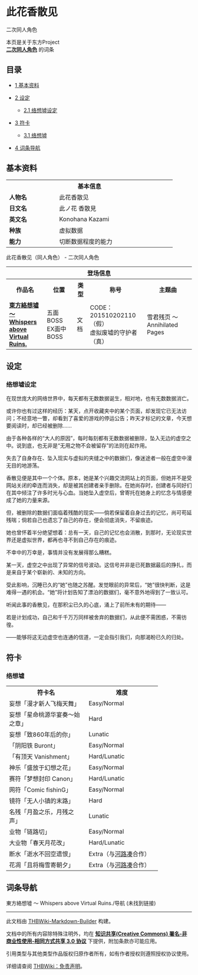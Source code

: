 # 此花香散见

<!-- source html: G:\repos\THBWiki-Markdown-Builder\THBWikiMarkdown\Temp\main\2\2e\ns0%3A%E6%AD%A4%E8%8A%B1%E9%A6%99%E6%95%A3%E8%A7%81.html -->

二次同人角色

本页是关于东方Project  
 **[二次同人角色](./二次角色列表.md)** 的词条
## 目录

- [1 基本资料](#基本资料)
- [2 设定](#设定)

  - [2.1 络想墟设定](#络想墟设定)



- [3 符卡](#符卡)

  - [3.1 络想墟](#络想墟)



- [4 词条导航](#词条导航)




## 基本资料
[](./文件-此花香散见.png.md)  [](./文件-此花香散见.png.md)

<table>
<tbody><tr>
<th colspan="2">基本信息</th>
</tr>
<tr>
<td style="width:120px"><b>人物名</b></td><td style="min-width:300px">此花香散见</td>
</tr><tr><td><b>日文名</b></td><td>此ノ花 香散見</td></tr><tr><td><b>英文名</b></td><td>Konohana Kazami</td></tr><tr><td><b>种族</b></td><td>虚拟数据</td></tr><tr><td><b>能力</b></td><td>切断数据程度的能力</td></tr></tbody></table>

此花香散见（同人角色） - 二次同人角色

<table>
<tbody><tr>
<th colspan="5">登场信息</th>
</tr><tr><th><b>作品名</b></th><th><b>位置</b></th><th><b>类型</b></th><th><b>称号</b></th><th><b>主题曲</b></th></tr><tr><td rowspan="1" style="width:120px"><b><a href="./東方絡想墟_～_Whispers_above_Virtual_Ruins..md" title="東方絡想墟 ～ Whispers above Virtual Ruins.">東方絡想墟 ～ Whispers above Virtual Ruins.</a></b></td><td style="width:130px">五面BOSS<br>EX面中BOSS</td><td class="bg-color-danger-30" style="width:30px;">文档</td><td style="width:180px">CODE：201510202110（假）<br>虚拟废墟的守护者（真）</td><td style="width:200px">雪君残页 ～ Annihilated Pages</td></tr></tbody></table>


## 设定
### 络想墟设定

  
在现世庞大的网络世界中，每天都有无数数据诞生，相对地，也有无数数据消亡。  

或许你也有过这样的经历：某天，点开收藏夹中的某个页面，却发现它已无法访问；不经意地一瞥，却看到了喜爱的游戏的停运公告；昨天才标记的文章，今天想要阅读时，却已经被删除……  

由于各种各样的“大人的原因”，每时每刻都有无数数据被删除，坠入无边的虚空之中。说到底，也无非是“无用之物不会被留存”的法则在起作用。  

  

失去了自身存在、坠入现实与虚拟的夹缝之中的数据们，像迷途者一般在虚空中漫无目的地游荡。  

香散见便是其中一个个体。原本，她是某个兴趣交流网站上的页面，但她并不是受网站关闭的牵连而消失，却是被其创建者亲手删除。在她尚存时，创建者与同好们在其中倾注了许多时光与心血。当她坠入虚空后，曾寄托在她身上的忆念与情感便成了她的力量来源。  

但，被删除的数据们面临着残酷的现实——倘若保留着自身过去的记忆，尚可苟延残喘；倘若自己也遗忘了自己的存在，便会彻底消失，不留痕迹。  

她也曾怀着半分绝望想着：总有一天，自己的记忆也会消散，到那时，无论现实世界还是虚拟世界，都再也寻不到自己存在的痕迹。  

  

不幸中的万幸是，事情并没有发展得那么糟糕。  

某一天，虚空之中出现了异常的信号波动。这信号并非是已死数据最后的挣扎，而是来自于某个崭新的、未知的方向。  

受此影响，沉睡已久的“她”也随之苏醒。发觉眼前的异常后，“她”很快判断，这是难得一遇的机会。“她”将计划告知了漂泊的数据们，毫不意外地得到了一致认可。  

听闻此事的香散见，在那积尘已久的心底，涌上了前所未有的期待——  

  

若是计划成功，自己和千千万万同样被舍弃的数据们，从此便不需困惑，不需彷徨。  

——能够将这无边虚空也连通的信道，一定会指引我们，向那渴盼已久的归处。
  


## 符卡
### 络想墟

<table><tbody><tr><th><b>符卡名</b></th><th><b>难度</b></th></tr><tr><td style="width:200px">妄想「漫才新人飞梅天舞」</td><td style="width:180px">Easy/Normal</td></tr>
<tr><td style="width:200px">妄想「星命桃源华宴奏～始之章」</td><td style="width:180px">Hard</td></tr>
<tr><td style="width:200px">妄想「致860年后的你」</td><td style="width:180px">Lunatic</td></tr>
<tr><td style="width:200px">「阴阳铁 Buront」</td><td style="width:180px">Easy/Normal</td></tr>
<tr><td style="width:200px">「有顶天 Vanishment」</td><td style="width:180px">Hard/Lunatic</td></tr>
<tr><td style="width:200px">神乐「盛放于幻想之花」</td><td style="width:180px">Easy/Normal</td></tr>
<tr><td style="width:200px">赛符「梦想封印 Canon」</td><td style="width:180px">Hard/Lunatic</td></tr>
<tr><td style="width:200px">网符「Comic fishinG」</td><td style="width:180px">Easy/Normal</td></tr>
<tr><td style="width:200px">镜符「无人小镇的末路」</td><td style="width:180px">Hard</td></tr>
<tr><td style="width:200px">名残「月盈之乐，月残之声」</td><td style="width:180px">Lunatic</td></tr>
<tr><td style="width:200px">业物「链路切」</td><td style="width:180px">Easy/Normal</td></tr>
<tr><td style="width:200px">大业物「春天月花改」</td><td style="width:180px">Hard/Lunatic</td></tr>
<tr><td style="width:200px">断水「逝水不回空遗恨」</td><td style="width:180px">Extra（与<a href="./河路凑.md" title="河路凑">河路凑</a>合作）</td></tr>
<tr><td style="width:200px">花凋「且将梅雪寄朝夕」</td><td style="width:180px">Extra（与<a href="./河路凑.md" title="河路凑">河路凑</a>合作）</td></tr></tbody></table>


## 词条导航
  
東方絡想墟 ～ Whispers above Virtual Ruins./导航 (未找到链接)
  





---

此文档由 [THBWiki-Markdown-Builder](https://github.com/Delsin-Yu/THBWiki-Markdown-Builder) 构建。

文档中的所有内容除特殊注明外，均在 [**知识共享(Creative Commons) 署名-非商业性使用-相同方式共享 3.0 协议**](https://creativecommons.org/licenses/by-sa/3.0/deed.zh-hans) 下提供，附加条款亦可能应用。

引用类型与其他类型作品版权归原作者所有，如有作者授权则遵照授权协议使用。

详细请查阅 [THBWiki：免责声明](https://thbwiki.cc/THBWiki:%E5%85%8D%E8%B4%A3%E5%A3%B0%E6%98%8E)。

